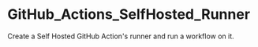 # GitHub_Actions_SelfHosted_Runner
Create a Self Hosted GitHub Action's runner and run a workflow on it.
